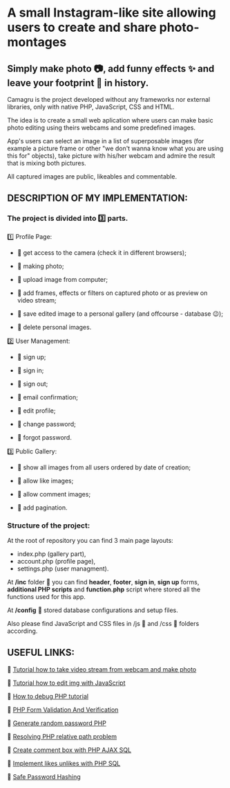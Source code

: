 # A small Instagram-like site allowing users to create and share photo-montages
## Simply make photo :camera:, add funny effects :sparkles: and leave your footprint :feet: in history.

Camagru is the project developed without any frameworks nor external libraries, only with native PHP, JavaScript, CSS and HTML.

The idea is to create a small web aplication where users can make basic photo editing using theirs webcams and some predefined images. 

App's users can select an image in a list of superposable images (for example a picture frame or other "we don't wanna know what you are using this for" objects), take picture with his/her webcam and admire the result that is mixing both pictures.

All captured images are public, likeables and commentable.

## DESCRIPTION OF MY IMPLEMENTATION:

### The project is divided into :three: parts.

:one: Profile Page:

- :large_orange_diamond:  get access to the camera (check it in different browsers);
 
- :large_orange_diamond:  making photo;
 
- :large_orange_diamond:  upload image from computer;
 
- :large_orange_diamond:  add frames, effects or filters on captured photo or as preview on video stream;
 
- :large_orange_diamond:  save edited image to a personal gallery (and offcourse - database :wink:);
 
- :large_orange_diamond:  delete personal images.
 
:two: User Management:

- :large_orange_diamond:  sign up;
 
- :large_orange_diamond:  sign in;
 
- :large_orange_diamond:  sign out;
 
- :large_orange_diamond:  email confirmation;
 
- :large_orange_diamond:  edit profile;
 
- :large_orange_diamond:  change password;
 
- :large_orange_diamond:  forgot password.
 
:three: Public Gallery:

- :large_orange_diamond:  show all images from all users ordered by date of creation;
 
- :large_orange_diamond:  allow like images;
 
- :large_orange_diamond:  allow comment images;
 
- :large_orange_diamond:  add pagination.

### Structure of the project:

At the root of repository you can find 3 main page layouts:
- index.php (gallery part),
- account.php (profile page),
- settings.php (user managment).

At **/inc** folder :file_folder: you can find **header**, **footer**, **sign in**, **sign up** forms, **additional PHP scripts** and **function.php** script where stored all the functions used for this app.

At **/config** :file_folder: stored database configurations and setup files.

Also please find JavaScript and CSS files in /js :file_folder: and /css :file_folder: folders according.

## USEFUL LINKS:

:large_blue_diamond:  [Tutorial how to take video stream from webcam and make photo](https://developer.mozilla.org/en-US/docs/Web/API/WebRTC_API/Taking_still_photos)

:large_blue_diamond:  [Tutorial how to edit img with JavaScript](https://developer.mozilla.org/en-US/docs/Web/API/Canvas_API/Tutorial/Using_images)

:large_blue_diamond:  [How to debug PHP tutorial](http://blog.teamtreehouse.com/how-to-debug-in-php)

:large_blue_diamond:  [PHP Form Validation And Verification](https://www.phpjabbers.com/php-validation-and-verification-php27.html)

:large_blue_diamond:  [Generate random password PHP](https://stackoverflow.com/questions/6101956/generating-a-random-password-in-php/31284266#31284266)

:large_blue_diamond:  [Resolving PHP relative path problem](http://yagudaev.com/posts/resolving-php-relative-path-problem/)

:large_blue_diamond:  [Create comment box with PHP AJAX SQL](https://www.linkedin.com/pulse/step-instructions-create-website-comment-box-using-php-dash)

:large_blue_diamond:  [Implement likes unlikes with PHP SQL](http://codewithawa.com/posts/like-and-unlike-system-using-php-and-mysql-database)

:large_blue_diamond:  [Safe Password Hashing](http://php.net/manual/ru/faq.passwords.php#faq.password.storing-salts)
